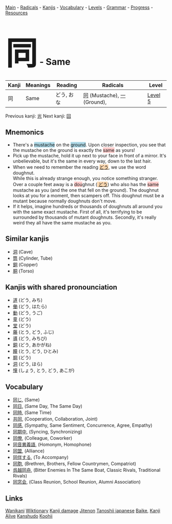 <style> bigfont {font-size: 100px}</style>
[Main](../README.md) -
[Radicals](../radicals.md) -
[Kanjis](../kanjis.md) -
[Vocabulary](../vocabulary.md) -
[Levels](../levels.md) -
[Grammar](../grammar.md) - 
[Progress](../progress.md) -
[Resources](../resources.md)
# <bigfont> 同</bigfont> - Same 

| Kanji | Meanings | Reading | Radicals | Level |
| --- | --- | --- | --- | --- |
| 同 | Same | どう, おな | [冋](../radicals/冋.md) (Mustache), [一](../radicals/一.md) (Ground),  | [Level 5](../levels/wk_level5.md) |

Previous kanji: [光](光.md) Next kanji: [回](回.md) 

## Mnemonics
 * There's a <span style="background-color:#ADD8E6"> mustache</span> on the <span style="background-color:#ADD8E6"> ground</span>. Upon closer inspection, you see that the mustache on the ground is exactly the <span style="background-color:#ffcccb"> same</span> as yours!
* Pick up the mustache, hold it up next to your face in front of a mirror. It's unbelievable, but it's the same in every way, down to the last hair.
* When we need to remember the reading <span style="background-color:#fed8b1"> [どう](https://jisho.org/search/どう)</span>, we use the word doughnut.<br />While this is already strange enough, you notice something stranger. Over a couple feet away is a <span style="background-color:#ffcccb"> dou</span>ghnut (<span style="background-color:#fed8b1"> [どう](https://jisho.org/search/どう)</span>) who also has the <span style="background-color:#ffcccb"> same</span> mustache as you (and the one that fell on the ground). The doughnut looks at you for a moment, then scampers off. This doughnut must be a mutant because normally doughnuts don't move.
* If it helps, imagine hundreds or thousands of doughnuts all around you with the same exact mustache. First of all, it's terrifying to be surrounded by thousands of mutant doughnuts. Secondly, it's really weird they all have the same mustache as you.


## Similar kanjis
 * [洞](洞.md) (Cave)
* [筒](筒.md) (Cylinder, Tube)
* [銅](銅.md) (Copper)
* [胴](胴.md) (Torso)



## Kanjis with shared pronounciation
 * [道](道.md) (どう, みち)
* [働](働.md) (どう, はたら)
* [動](動.md) (どう, うご)
* [童](童.md) (どう)
* [堂](堂.md) (どう)
* [藤](藤.md) (とう, どう, ふじ)
* [導](導.md) (どう, みちび)
* [銅](銅.md) (どう, あかがね)
* [瞳](瞳.md) (とう, どう, ひとみ)
* [胴](胴.md) (どう)
* [洞](洞.md) (どう, ほら)
* [憧](憧.md) (しょう, とう, どう, あこが)



## Vocabulary
 * [同じ](../vocabulary/同.md), (Same)
* [同日](../vocabulary/同.md), (Same Day, The Same Day)
* [同時](../vocabulary/同.md), (Same Time)
* [共同](../vocabulary/同.md), (Cooperation, Collaboration, Joint)
* [同感](../vocabulary/同.md), (Sympathy, Same Sentiment, Concurrence, Agree, Empathy)
* [同期中](../vocabulary/同.md), (Syncing, Synchronizing)
* [同僚](../vocabulary/同.md), (Colleague, Coworker)
* [同音異義語](../vocabulary/同.md), (Homonym, Homophone)
* [同盟](../vocabulary/同.md), (Alliance)
* [同伴する](../vocabulary/同.md), (To Accompany)
* [同胞](../vocabulary/同.md), (Brethren, Brothers, Fellow Countrymen, Compatriot)
* [呉越同舟](../vocabulary/同.md), (Bitter Enemies In The Same Boat, Classic Rivals, Traditional Rivals)
* [同窓会](../vocabulary/同.md), (Class Reunion, School Reunion, Alumni Association)




## Links 


[Wanikani](https://www.wanikani.com/kanji/同)
[Wiktionary](https://en.wiktionary.org/wiki/同)
[Kanji damage](http://www.kanjidamage.com/kanji/search?utf8=✓&q=同)
[Jitenon](https://jitenon.com/kanji/同)
[Tanoshii japanese](https://www.tanoshiijapanese.com/dictionary/kanji.cfm?k=同)
[Baike](https://baike.baidu.com/item/同),
[Kanji Alive](https://app.kanjialive.com/同)
[Kanshudo](https://www.kanshudo.com/searchmn?q=同)
[Koohii](https://kanji.koohii.com/study/kanji/同)
